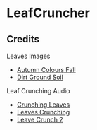 # LeafCruncher

## Credits
Leaves Images
- [Autumn Colours Fall](https://pixabay.com/vectors/autumn-colours-fall-leaf-leaves-2027870/)
- [Dirt Ground Soil](https://pixabay.com/photos/dirt-ground-soil-earth-land-2313866/)

Leaf Crunching Audio
- [Crunching Leaves](https://pixabay.com/sound-effects/crunching-leaves-46873/)
- [Leaves Crunching](https://pixabay.com/sound-effects/leaves-crunching-6954/)
- [Leave Crunch 2](https://pixabay.com/sound-effects/leave-crunch-2-64099/)
